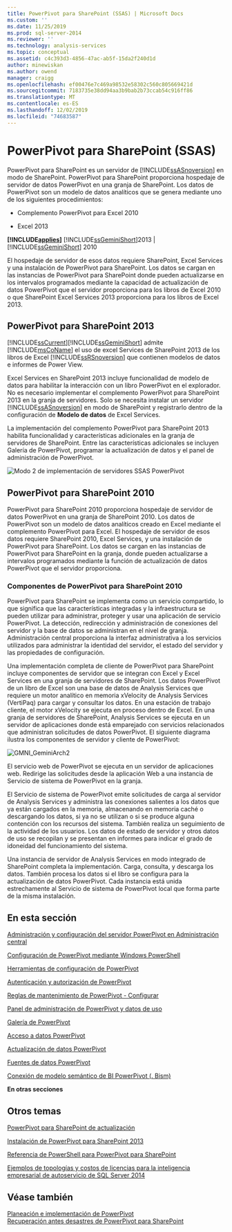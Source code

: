 ```yaml
---
title: PowerPivot para SharePoint (SSAS) | Microsoft Docs
ms.custom: ''
ms.date: 11/25/2019
ms.prod: sql-server-2014
ms.reviewer: ''
ms.technology: analysis-services
ms.topic: conceptual
ms.assetid: c4c393d3-4856-47ac-ab5f-15da2f240d1d
author: minewiskan
ms.author: owend
manager: craigg
ms.openlocfilehash: ef00476e7c469a98532e58302c560c805669421d
ms.sourcegitcommit: 7183735e38dd94aa3b9bab2b73ccab54c916ff86
ms.translationtype: MT
ms.contentlocale: es-ES
ms.lasthandoff: 12/02/2019
ms.locfileid: "74683587"
---
```

# <a name="powerpivot-for-sharepoint-ssas"></a>PowerPivot para SharePoint (SSAS)
  PowerPivot para SharePoint es un servidor de [!INCLUDE[ssASnoversion](../../includes/ssasnoversion-md.md)] en modo de SharePoint. PowerPivot para SharePoint proporciona hospedaje de servidor de datos PowerPivot en una granja de SharePoint. Los datos de PowerPivot son un modelo de datos analíticos que se genera mediante uno de los siguientes procedimientos:  
  
-   Complemento PowerPivot para Excel 2010  
  
-   Excel 2013  
  
 **[!INCLUDE[applies](../../includes/applies-md.md)]**  [!INCLUDE[ssGeminiShort](../../includes/ssgeminishort-md.md)]2013 | [!INCLUDE[ssGeminiShort](../../includes/ssgeminishort-md.md)] 2010  
  
 El hospedaje de servidor de esos datos requiere SharePoint, Excel Services y una instalación de PowerPivot para SharePoint. Los datos se cargan en las instancias de PowerPivot para SharePoint donde pueden actualizarse en los intervalos programados mediante la capacidad de actualización de datos PowerPivot que el servidor proporciona para los libros de Excel 2010 o que SharePoint Excel Services 2013 proporciona para los libros de Excel 2013.  
  
## <a name="powerpivot-for-sharepoint-2013"></a>PowerPivot para SharePoint 2013  
 [!INCLUDE[ssCurrent](../../includes/sscurrent-md.md)][!INCLUDE[ssGeminiShort](../../includes/ssgeminishort-md.md)] admite [!INCLUDE[msCoName](../../includes/msconame-md.md)] el uso de excel Services de SharePoint 2013 de los libros de Excel [!INCLUDE[ssRSnoversion](../../includes/ssrsnoversion-md.md)] que contienen modelos de datos e informes de Power View.  
  
 Excel Services en SharePoint 2013 incluye funcionalidad de modelo de datos para habilitar la interacción con un libro PowerPivot en el explorador. No es necesario implementar el complemento PowerPivot para SharePoint 2013 en la granja de servidores. Solo se necesita instalar un servidor [!INCLUDE[ssASnoversion](../../includes/ssasnoversion-md.md)] en modo de SharePoint y registrarlo dentro de la configuración de **Modelo de datos** de Excel Services.  
  
 La implementación del complemento PowerPivot para SharePoint 2013 habilita funcionalidad y características adicionales en la granja de servidores de SharePoint. Entre las características adicionales se incluyen Galería de PowerPivot, programar la actualización de datos y el panel de administración de PowerPivot.  
  
 ![Modo 2 de implementación de servidores SSAS PowerPivot](../media/as-powerpivot-mode-2server-deployment.gif "Modo 2 de implementación de servidores SSAS PowerPivot")  
  
## <a name="powerpivot-for-sharepoint-2010"></a>PowerPivot para SharePoint 2010  
 PowerPivot para SharePoint 2010 proporciona hospedaje de servidor de datos PowerPivot en una granja de SharePoint 2010. Los datos de PowerPivot son un modelo de datos analíticos creado en Excel mediante el complemento PowerPivot para Excel. El hospedaje de servidor de esos datos requiere SharePoint 2010, Excel Services, y una instalación de PowerPivot para SharePoint. Los datos se cargan en las instancias de PowerPivot para SharePoint en la granja, donde pueden actualizarse a intervalos programados mediante la función de actualización de datos PowerPivot que el servidor proporciona.  
  
### <a name="components-of-powerpivot-for-sharepoint-2010"></a>Componentes de PowerPivot para SharePoint 2010  
 PowerPivot para SharePoint se implementa como un servicio compartido, lo que significa que las características integradas y la infraestructura se pueden utilizar para administrar, proteger y usar una aplicación de servicio PowerPivot. La detección, redirección y administración de conexiones del servidor y la base de datos se administran en el nivel de granja. Administración central proporciona la interfaz administrativa a los servicios utilizados para administrar la identidad del servidor, el estado del servidor y las propiedades de configuración.  
  
 Una implementación completa de cliente de PowerPivot para SharePoint incluye componentes de servidor que se integran con Excel y Excel Services en una granja de servidores de SharePoint. Los datos PowerPivot de un libro de Excel son una base de datos de Analysis Services que requiere un motor analítico en memoria xVelocity de Analysis Services (VertiPaq) para cargar y consultar los datos. En una estación de trabajo cliente, el motor xVelocity se ejecuta en proceso dentro de Excel. En una granja de servidores de SharePoint, Analysis Services se ejecuta en un servidor de aplicaciones donde está emparejado con servicios relacionados que administran solicitudes de datos PowerPivot. El siguiente diagrama ilustra los componentes de servidor y cliente de PowerPivot:  
  
 ![GMNI_GeminiArch2](../media/gmni-geminiarch2.gif "GMNI_GeminiArch2")  
  
 El servicio web de PowerPivot se ejecuta en un servidor de aplicaciones web. Redirige las solicitudes desde la aplicación Web a una instancia de Servicio de sistema de PowerPivot en la granja.  
  
 El Servicio de sistema de PowerPivot emite solicitudes de carga al servidor de Analysis Services y administra las conexiones salientes a los datos que ya están cargados en la memoria, almacenando en memoria caché o descargando los datos, si ya no se utilizan o si se produce alguna contención con los recursos del sistema. También realiza un seguimiento de la actividad de los usuarios. Los datos de estado de servidor y otros datos de uso se recopilan y se presentan en informes para indicar el grado de idoneidad del funcionamiento del sistema.  
  
 Una instancia de servidor de Analysis Services en modo integrado de SharePoint completa la implementación. Carga, consulta, y descarga los datos. También procesa los datos si el libro se configura para la actualización de datos PowerPivot.  Cada instancia está unida estrechamente al Servicio de sistema de PowerPivot local que forma parte de la misma instalación.  
  
##  <a name="bkmk_RelatedContent"></a>En esta sección  
 [Administración y configuración del servidor PowerPivot en Administración central](power-pivot-server-administration-and-configuration-in-central-administration.md)  
  
 [Configuración de PowerPivot mediante Windows PowerShell](power-pivot-configuration-using-windows-powershell.md)  
  
 [Herramientas de configuración de PowerPivot](power-pivot-configuration-tools.md)  
  
 [Autenticación y autorización de PowerPivot](power-pivot-authentication-and-authorization.md)  
  
 [Reglas de mantenimiento de PowerPivot - Configurar](configure-power-pivot-health-rules.md)  
  
 [Panel de administración de PowerPivot y datos de uso](power-pivot-management-dashboard-and-usage-data.md)  
  
 [Galería de PowerPivot](../../2014-toc/index.yml)  
  
 [Acceso a datos PowerPivot](power-pivot-data-access.md)  
  
 [Actualización de datos PowerPivot](power-pivot-data-refresh.md)  
  
 [Fuentes de datos PowerPivot](power-pivot-data-feeds.md)  
  
 [Conexión de modelo semántico de BI PowerPivot &#40;. Bism&#41;](power-pivot-bi-semantic-model-connection-bism.md)  
  
 **En otras secciones**  
  
## <a name="additional-topics"></a>Otros temas  
 [PowerPivot para SharePoint de actualización](../../database-engine/install-windows/upgrade-power-pivot-for-sharepoint.md)  
  
 [Instalación de PowerPivot para SharePoint 2013](../instances/install-windows/install-analysis-services-in-power-pivot-mode.md)  
  
 [Referencia de PowerShell para PowerPivot para SharePoint](/sql/analysis-services/powershell/powershell-reference-for-power-pivot-for-sharepoint)  
  
 [Ejemplos de topologías y costos de licencias para la inteligencia empresarial de autoservicio de SQL Server 2014](../../sql-server/install/example-license-topologies-costs-self-service-business-intelligence.md)  
  
## <a name="see-also"></a>Véase también  
 [Planeación e implementación de PowerPivot](https://go.microsoft.com/fwlink/?linkID=220972)   
 [Recuperación antes desastres de PowerPivot para SharePoint](https://go.microsoft.com/fwlink/p/?LinkId=389570)  
  
  
